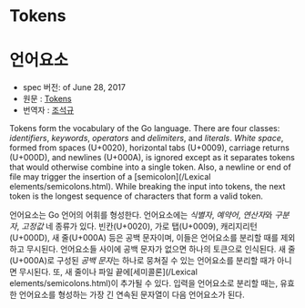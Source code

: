 # Tokens

# 언어요소

* spec 버전: of June 28, 2017
* 원문 : [Tokens](https://golang.org/ref/spec#Tokens)
* 번역자 : [조석규](@ezaurum)

Tokens form the vocabulary of the Go language. There are four classes: *identifiers*, *keywords*, *operators* and *delimiters*, and *literals*. *White space*, formed from spaces (U+0020), horizontal tabs (U+0009), carriage returns (U+000D), and newlines (U+000A), is ignored except as it separates tokens that would otherwise combine into a single token. Also, a newline or end of file may trigger the insertion of a [semicolon](/Lexical elements/semicolons.html). While breaking the input into tokens, the next token is the longest sequence of characters that form a valid token.

언어요소는 Go 언어의 어휘를 형성한다. 언어요소에는 *식별자*, *예약어*, *연산자*와 *구분자*, *고정값* 네 종류가 있다. 빈칸(U+0020), 가로 탭(U+0009), 캐리지리턴(U+000D), 새 줄(U+000A) 등은 공백 문자이며, 이들은 언어요소를 분리할 때를 제외하고 무시된다. 언어요소들 사이에 공백 문자가 없으면 하나의 토큰으로 인식된다. 새 줄(U+000A)로 구성된 *공백 문자*는 하나로 뭉쳐질 수 있는 언어요소를 분리할 때가 아니면 무시된다. 또, 새 줄이나 파일 끝에[세미콜론](/Lexical elements/semicolons.html)이 추가될 수 있다. 입력을 언어요소로 분리할 때는, 유효한 언어요소를 형성하는 가장 긴 연속된 문자열이 다음 언어요소가 된다.
